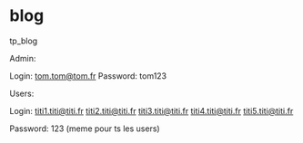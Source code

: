 # blog
tp_blog

Admin:

Login: tom.tom@tom.fr
Password: tom123

Users: 

Login: 
titi1.titi@titi.fr
titi2.titi@titi.fr
titi3.titi@titi.fr
titi4.titi@titi.fr
titi5.titi@titi.fr

Password: 123 (meme pour ts les users)
